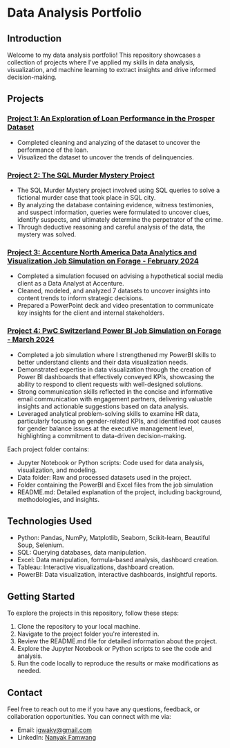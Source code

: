 
# Data Analysis Portfolio

## Introduction

Welcome to my data analysis portfolio! This repository showcases a collection of projects where I've applied my skills in data analysis, visualization, and machine learning to extract insights and drive informed decision-making.

## Projects

### [Project 1: An Exploration of Loan Performance in the Prosper Dataset](https://github.com/PonzhiAghan/Data_analytics_with_python/blob/ec2cbbcb41ae7f5112dd3fead6cc3c488563e1c3/Python_Project_Notebook.ipynb)

- Completed cleaning and analyzing of the dataset to uncover the performance of the loan.
- Visualized the dataset to uncover the trends of delinquencies.

### [Project 2: The SQL Murder Mystery Project](https://github.com/PonzhiAghan/SQL-Project/tree/main)

- The SQL Murder Mystery project involved using SQL queries to solve a fictional murder case that took place in SQL city. 
- By analyzing the database containing evidence, witness testimonies, and suspect information, queries were formulated to uncover clues, identify suspects, and ultimately determine the perpetrator of the crime.
- Through deductive reasoning and careful analysis of the data, the mystery was solved.

### [Project 3: Accenture North America Data Analytics and Visualization Job Simulation on Forage - February 2024](https://github.com/PonzhiAghan/Forage-Job-Simulation-Projects/tree/main/Accenture_Project)

- Completed a simulation focused on advising a hypothetical social media client as a Data Analyst at Accenture.
- Cleaned, modeled, and analyzed 7 datasets to uncover insights into content trends to inform strategic decisions.
- Prepared a PowerPoint deck and video presentation to communicate key insights for the client and internal stakeholders.


### [Project 4: PwC Switzerland Power BI Job Simulation on Forage - March 2024](https://github.com/PonzhiAghan/Forage-Job-Simulation-Projects/tree/main/PowerBI%20projects%20(PwC%20Switzerland))

- Completed a job simulation where I strengthened my PowerBI skills to better understand clients and their data visualization needs.
- Demonstrated expertise in data visualization through the creation of Power BI dashboards that effectively conveyed KPIs, showcasing the ability to respond to client requests with well-designed solutions.
- Strong communication skills reflected in the concise and informative email communication with engagement partners, delivering valuable insights and actionable suggestions based on data analysis.
- Leveraged analytical problem-solving skills to examine HR data, particularly focusing on gender-related KPIs, and identified root causes for gender balance issues at the executive management level, highlighting a commitment to data-driven decision-making.

Each project folder contains:

- Jupyter Notebook or Python scripts: Code used for data analysis, visualization, and modeling.
- Data folder: Raw and processed datasets used in the project.
- Folder containing the PowerBI and Excel files from the job simulation
- README.md: Detailed explanation of the project, including background, methodologies, and insights.

## Technologies Used

- Python: Pandas, NumPy, Matplotlib, Seaborn, Scikit-learn, Beautiful Soup, Selenium.
- SQL: Querying databases, data manipulation.
- Excel: Data manipulation, formula-based analysis, dashboard creation.
- Tableau: Interactive visualizations, dashboard creation.
- PowerBI: Data visualization, interactive dashboards, insightful reports.

## Getting Started

To explore the projects in this repository, follow these steps:

1. Clone the repository to your local machine.
2. Navigate to the project folder you're interested in.
3. Review the README.md file for detailed information about the project.
4. Explore the Jupyter Notebook or Python scripts to see the code and analysis.
5. Run the code locally to reproduce the results or make modifications as needed.

## Contact

Feel free to reach out to me if you have any questions, feedback, or collaboration opportunities. You can connect with me via:

- Email: igwaky@gmail.com
- LinkedIn: [Nanyak Famwang](https://www.linkedin.com/in/nanyak-famwang/)

